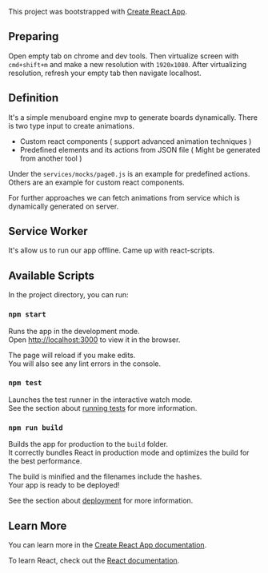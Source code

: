 This project was bootstrapped with [Create React App](https://github.com/facebook/create-react-app).

## Preparing
Open empty tab on chrome and dev tools. Then virtualize screen with `cmd+shift+m` and make a new resolution with `1920x1080`. After virtualizing resolution, refresh your empty tab then navigate localhost.

## Definition
It's a simple menuboard engine mvp to generate boards dynamically. There is two type input to create animations.
 - Custom react components ( support advanced animation techniques )
 - Predefined elements and its actions from JSON file ( Might be generated from another tool )

Under the `services/mocks/page0.js` is an example for predefined actions. Others are an example for custom react components.

For further approaches we can fetch animations from service which is dynamically generated on server.

## Service Worker
It's allow us to run our app offline. Came up with react-scripts.

## Available Scripts

In the project directory, you can run:

### `npm start`

Runs the app in the development mode.<br>
Open [http://localhost:3000](http://localhost:3000) to view it in the browser.

The page will reload if you make edits.<br>
You will also see any lint errors in the console.

### `npm test`

Launches the test runner in the interactive watch mode.<br>
See the section about [running tests](https://facebook.github.io/create-react-app/docs/running-tests) for more information.

### `npm run build`

Builds the app for production to the `build` folder.<br>
It correctly bundles React in production mode and optimizes the build for the best performance.

The build is minified and the filenames include the hashes.<br>
Your app is ready to be deployed!

See the section about [deployment](https://facebook.github.io/create-react-app/docs/deployment) for more information.

## Learn More

You can learn more in the [Create React App documentation](https://facebook.github.io/create-react-app/docs/getting-started).

To learn React, check out the [React documentation](https://reactjs.org/).
